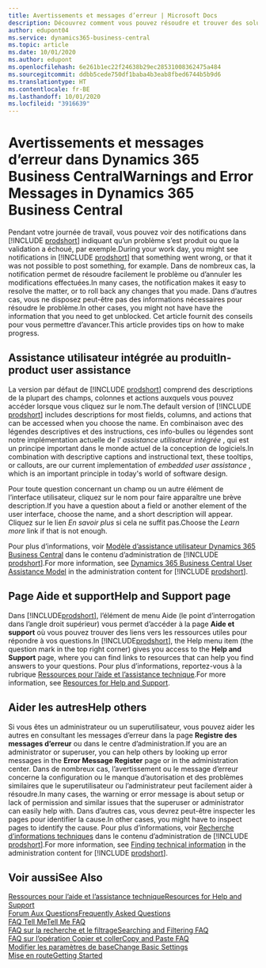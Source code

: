 ```yaml
---
title: Avertissements et messages d’erreur | Microsoft Docs
description: Découvrez comment vous pouvez résoudre et trouver des solutions aux messages d’erreur lorsque vous travaillez dans Business Central.
author: edupont04
ms.service: dynamics365-business-central
ms.topic: article
ms.date: 10/01/2020
ms.author: edupont
ms.openlocfilehash: 6e261b1ec22f24638b29ec28531008362475a484
ms.sourcegitcommit: ddbb5cede750df1baba4b3eab8fbed6744b5b9d6
ms.translationtype: HT
ms.contentlocale: fr-BE
ms.lasthandoff: 10/01/2020
ms.locfileid: "3916639"
---
```

# <a name="warnings-and-error-messages-in-dynamics-365-business-central"></a><span data-ttu-id="6567f-103">Avertissements et messages d’erreur dans Dynamics 365 Business Central</span><span class="sxs-lookup"><span data-stu-id="6567f-103">Warnings and Error Messages in Dynamics 365 Business Central</span></span>

<span data-ttu-id="6567f-104">Pendant votre journée de travail, vous pouvez voir des notifications dans [!INCLUDE [prodshort](includes/prodshort.md)] indiquant qu’un problème s’est produit ou que la validation a échoué, par exemple.</span><span class="sxs-lookup"><span data-stu-id="6567f-104">During your work day, you might see notifications in [!INCLUDE [prodshort](includes/prodshort.md)] that something went wrong, or that it was not possible to post something, for example.</span></span> <span data-ttu-id="6567f-105">Dans de nombreux cas, la notification permet de résoudre facilement le problème ou d’annuler les modifications effectuées.</span><span class="sxs-lookup"><span data-stu-id="6567f-105">In many cases, the notification makes it easy to resolve the matter, or to roll back any changes that you made.</span></span> <span data-ttu-id="6567f-106">Dans d’autres cas, vous ne disposez peut-être pas des informations nécessaires pour résoudre le problème.</span><span class="sxs-lookup"><span data-stu-id="6567f-106">In other cases, you might not have have the information that you need to get unblocked.</span></span> <span data-ttu-id="6567f-107">Cet article fournit des conseils pour vous permettre d’avancer.</span><span class="sxs-lookup"><span data-stu-id="6567f-107">This article provides tips on how to make progress.</span></span>  

## <a name="in-product-user-assistance"></a><span data-ttu-id="6567f-108">Assistance utilisateur intégrée au produit</span><span class="sxs-lookup"><span data-stu-id="6567f-108">In-product user assistance</span></span>

<span data-ttu-id="6567f-109">La version par défaut de [!INCLUDE [prodshort](includes/prodshort.md)] comprend des descriptions de la plupart des champs, colonnes et actions auxquels vous pouvez accéder lorsque vous cliquez sur le nom.</span><span class="sxs-lookup"><span data-stu-id="6567f-109">The default version of [!INCLUDE [prodshort](includes/prodshort.md)] includes descriptions for most fields, columns, and actions that can be accessed when you choose the name.</span></span> <span data-ttu-id="6567f-110">En combinaison avec des légendes descriptives et des instructions, ces info-bulles ou légendes sont notre implémentation actuelle de l’ *assistance utilisateur intégrée* , qui est un principe important dans le monde actuel de la conception de logiciels.</span><span class="sxs-lookup"><span data-stu-id="6567f-110">In combination with descriptive captions and instructional text, these tooltips, or callouts, are our current implementation of *embedded user assistance* , which is an important principle in today's world of software design.</span></span>  

<span data-ttu-id="6567f-111">Pour toute question concernant un champ ou un autre élément de l’interface utilisateur, cliquez sur le nom pour faire apparaître une brève description.</span><span class="sxs-lookup"><span data-stu-id="6567f-111">If you have a question about a field or another element of the user interface, choose the name, and a short description will appear.</span></span> <span data-ttu-id="6567f-112">Cliquez sur le lien *En savoir plus* si cela ne suffit pas.</span><span class="sxs-lookup"><span data-stu-id="6567f-112">Choose the *Learn more* link if that is not enough.</span></span>  

<span data-ttu-id="6567f-113">Pour plus d’informations, voir [Modèle d’assistance utilisateur Dynamics 365 Business Central](/dynamics365/business-central/dev-itpro/user-assistance) dans le contenu d’administration de [!INCLUDE [prodshort](includes/prodshort.md)].</span><span class="sxs-lookup"><span data-stu-id="6567f-113">For more information, see [Dynamics 365 Business Central User Assistance Model](/dynamics365/business-central/dev-itpro/user-assistance) in the administration content for [!INCLUDE [prodshort](includes/prodshort.md)].</span></span>  

## <a name="help-and-support-page"></a><span data-ttu-id="6567f-114">Page Aide et support</span><span class="sxs-lookup"><span data-stu-id="6567f-114">Help and Support page</span></span>

<span data-ttu-id="6567f-115">Dans [!INCLUDE[prodshort](includes/prodshort.md)], l’élément de menu Aide (le point d’interrogation dans l’angle droit supérieur) vous permet d’accéder à la page **Aide et support** où vous pouvez trouver des liens vers les ressources utiles pour répondre à vos questions.</span><span class="sxs-lookup"><span data-stu-id="6567f-115">In [!INCLUDE[prodshort](includes/prodshort.md)], the Help menu item (the question mark in the top right corner) gives you access to the **Help and Support** page, where you can find links to resources that can help you find answers to your questions.</span></span> <span data-ttu-id="6567f-116">Pour plus d’informations, reportez-vous à la rubrique [Ressources pour l’aide et l’assistance technique](product-help-and-support.md).</span><span class="sxs-lookup"><span data-stu-id="6567f-116">For more information, see [Resources for Help and Support](product-help-and-support.md).</span></span>  

## <a name="help-others"></a><span data-ttu-id="6567f-117">Aider les autres</span><span class="sxs-lookup"><span data-stu-id="6567f-117">Help others</span></span>

<span data-ttu-id="6567f-118">Si vous êtes un administrateur ou un superutilisateur, vous pouvez aider les autres en consultant les messages d’erreur dans la page **Registre des messages d’erreur** ou dans le centre d’administration.</span><span class="sxs-lookup"><span data-stu-id="6567f-118">If you are an administrator or superuser, you can help others by looking up error messages in the **Error Message Register** page or in the administration center.</span></span> <span data-ttu-id="6567f-119">Dans de nombreux cas, l’avertissement ou le message d’erreur concerne la configuration ou le manque d’autorisation et des problèmes similaires que le superutilisateur ou l’administrateur peut facilement aider à résoudre.</span><span class="sxs-lookup"><span data-stu-id="6567f-119">In many cases, the warning or error message is about setup or lack of permission and similar issues that the superuser or administrator can easily help with.</span></span> <span data-ttu-id="6567f-120">Dans d’autres cas, vous devrez peut-être inspecter les pages pour identifier la cause.</span><span class="sxs-lookup"><span data-stu-id="6567f-120">In other cases, you might have to inspect pages to identify the cause.</span></span> <span data-ttu-id="6567f-121">Pour plus d’informations, voir [Recherche d’informations techniques](/dynamics365/business-central/dev-itpro/administration/manage-technical-support#finding-technical-information) dans le contenu d’administration de [!INCLUDE [prodshort](includes/prodshort.md)].</span><span class="sxs-lookup"><span data-stu-id="6567f-121">For more information, see [Finding technical information](/dynamics365/business-central/dev-itpro/administration/manage-technical-support#finding-technical-information) in the administration content for [!INCLUDE [prodshort](includes/prodshort.md)].</span></span>  

## <a name="see-also"></a><span data-ttu-id="6567f-122">Voir aussi</span><span class="sxs-lookup"><span data-stu-id="6567f-122">See Also</span></span>

[<span data-ttu-id="6567f-123">Ressources pour l’aide et l’assistance technique</span><span class="sxs-lookup"><span data-stu-id="6567f-123">Resources for Help and Support</span></span>](product-help-and-support.md)  
[<span data-ttu-id="6567f-124">Forum Aux Questions</span><span class="sxs-lookup"><span data-stu-id="6567f-124">Frequently Asked Questions</span></span>](across-faq.md)  
[<span data-ttu-id="6567f-125">FAQ Tell Me</span><span class="sxs-lookup"><span data-stu-id="6567f-125">Tell Me FAQ</span></span>](ui-search-faq.md)  
[<span data-ttu-id="6567f-126">FAQ sur la recherche et le filtrage</span><span class="sxs-lookup"><span data-stu-id="6567f-126">Searching and Filtering FAQ</span></span>](ui-search-filter-faq.md)  
[<span data-ttu-id="6567f-127">FAQ sur l’opération Copier et coller</span><span class="sxs-lookup"><span data-stu-id="6567f-127">Copy and Paste FAQ</span></span>](ui-copy-paste.md)  
[<span data-ttu-id="6567f-128">Modifier les paramètres de base</span><span class="sxs-lookup"><span data-stu-id="6567f-128">Change Basic Settings</span></span>](ui-change-basic-settings.md)  
[<span data-ttu-id="6567f-129">Mise en route</span><span class="sxs-lookup"><span data-stu-id="6567f-129">Getting Started</span></span>](product-get-started.md)  
